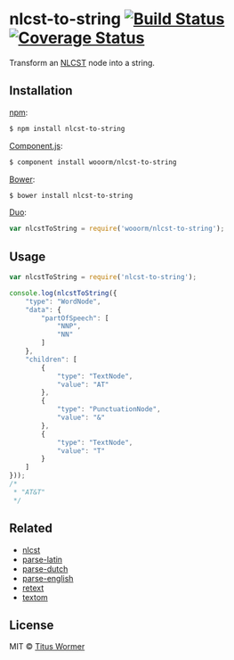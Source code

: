 # nlcst-to-string [![Build Status](https://img.shields.io/travis/wooorm/nlcst-to-string.svg?style=flat)](https://travis-ci.org/wooorm/nlcst-to-string) [![Coverage Status](https://img.shields.io/coveralls/wooorm/nlcst-to-string.svg?style=flat)](https://coveralls.io/r/wooorm/nlcst-to-string?branch=master)

Transform an [NLCST](https://github.com/wooorm/nlcst) node into a string.

## Installation

[npm](https://docs.npmjs.com/cli/install):

```bash
$ npm install nlcst-to-string
```

[Component.js](https://github.com/componentjs/component):

```bash
$ component install wooorm/nlcst-to-string
```

[Bower](http://bower.io/#install-packages):

```bash
$ bower install nlcst-to-string
```

[Duo](http://duojs.org/#getting-started):

```javascript
var nlcstToString = require('wooorm/nlcst-to-string');
```

## Usage

````javascript
var nlcstToString = require('nlcst-to-string');

console.log(nlcstToString({
    "type": "WordNode",
    "data": {
        "partOfSpeech": [
            "NNP",
            "NN"
        ]
    },
    "children": [
        {
            "type": "TextNode",
            "value": "AT"
        },
        {
            "type": "PunctuationNode",
            "value": "&"
        },
        {
            "type": "TextNode",
            "value": "T"
        }
    ]
}));
/*
 * "AT&T"
 */
````

## Related

- [nlcst](https://github.com/wooorm/parse-nlcst)
- [parse-latin](https://github.com/wooorm/parse-latin)
- [parse-dutch](https://github.com/wooorm/parse-dutch)
- [parse-english](https://github.com/wooorm/parse-english)
- [retext](https://github.com/wooorm/retext)
- [textom](https://github.com/wooorm/textom)

## License

MIT © [Titus Wormer](http://wooorm.com)

